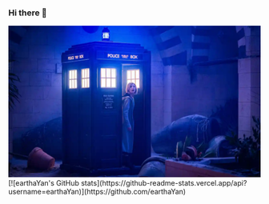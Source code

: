 ### Hi there 👋
<!--
**earthaYan/earthaYan** is a ✨ _special_ ✨ repository because its `README.md` (this file) appears on your GitHub profile.

Here are some ideas to get you started:

- 🔭 I’m currently working on ...
- 🌱 I’m currently learning ...
- 👯 I’m looking to collaborate on ...
- 🤔 I’m looking for help with ...
- 💬 Ask me about ...
- 📫 How to reach me: ...
- 😄 Pronouns: ...
- ⚡ Fun fact: ...
-->
<picture>
  <source media="(prefers-color-scheme: dark)" srcset="https://github.com/earthaYan/earthaYan/blob/main/3072.webp">
  <source media="(prefers-color-scheme: light)" srcset="https://github.com/earthaYan/earthaYan/blob/main/3072.webp">
  <img alt="Shows an illustrated sun in light mode and a moon with stars in dark mode." src="https://github.com/earthaYan/earthaYan/blob/main/3072.webp">
</picture>
[![earthaYan's GitHub stats](https://github-readme-stats.vercel.app/api?username=earthaYan)](https://github.com/earthaYan)
